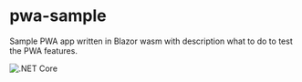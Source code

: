 # pwa-sample
Sample PWA app written in Blazor wasm with description what to do to test the PWA features.

![.NET Core](https://github.com/Piotr1215/pwa-sample/workflows/.NET%20Core/badge.svg?branch=master)
